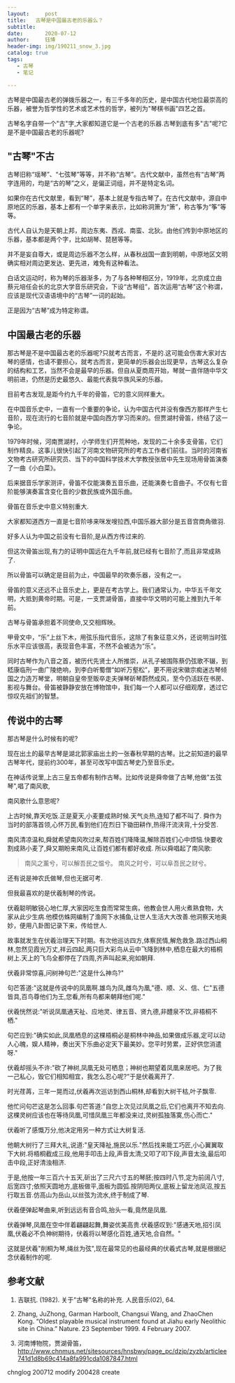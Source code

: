 ```yaml
---
layout:     post
title:   古琴是中国最古老的乐器么？
subtitle: 
date:       2020-07-12
author:     钰博
header-img: img/190211_snow_3.jpg
catalog: true
tags:
   - 古琴
   - 笔记

---
```


古琴是中国最古老的弹拨乐器之一，有三千多年的历史，是中国古代地位最崇高的乐器，被誉为哲学性的艺术或艺术性的哲学，被列为"琴棋书画"四艺之首。

古琴名字自带一个"古"字,大家都知道它是一个古老的乐器.古琴到底有多"古"呢?它是不是中国最古老的乐器呢?


## "古琴"不古
古琴旧称“瑶琴”、“七弦琴”等等，并不称“古琴”。古代文献中，虽然也有“古琴”两字连用的，均是“古的琴”之义，是偏正词组，并不是特定名词。

如果你在古代文献里，看到“琴”，基本上就是专指古琴了。在古代文献中，源自中原地区的乐器，基本上都有一个单字来表示，比如称洞箫为“箫”，称古筝为“筝”等等。

古代人自认为是天朝上邦，周边东夷、西戎、南蛮、北狄。由他们传到中原地区的乐器，基本都是两个字，比如胡琴、琵琶等等。

并不是妄自尊大，或是周边乐器不怎么样，从春秋战国一直到明朝，中原地区文明确实相对周边更发达、更先进，难免有这种看法。

白话文运动时，称为琴的乐器渐多，为了与各种琴相区分，1919年，北京成立由蔡元培任会长的北京大学音乐研究会，下设“古琴组”，首次运用“古琴”这个称谓，应该是现代汉语语境中的“古琴”一词的起始。

正是因为“古琴”成为特定称谓。

## 中国最古老的乐器
那古琴是不是中国最古老的乐器呢?只就考古而言，不是的.这可能会伤害大家对古琴的感情，也请不要担心，就考古而言，更简单的乐器会出现更早，古琴这么复杂的结构和工艺，当然不会是最早的乐器。但自从夏商周开始，琴就一直伴随中华文明前进，仍然是历史最悠久、最能代表我华族风采的乐器。

目前考古发现,是距今约九千年的骨笛，它的意义同样重大。

在中国音乐史中，一直有一个重要的争论，认为中国古代并没有像西方那样产生七音阶，现在流行的七音阶就是中国向西方学习而来的。但贾湖村骨笛，终结了这一争论。


1979年时候，河南贾湖村，小学师生们开荒种地，发现的二十余多支骨笛，它们制作精良。这事儿很快引起了河南文物研究所的考古工作者们前往。当时的河南省文物考古研究所研究员、当下的中国科学技术大学教授张居中先生现场用骨笛演奏了一曲《小白菜》。

后来据音乐学家测评，骨笛不仅能演奏五音乐曲，还能演奏七音曲子。不仅有七音阶能够演奏富含变化音的少数民族或外国乐曲。

骨笛在音乐史中意义特别重大.

大家都知道西方一直是七音阶哆来咪发嗖拉西,中国乐器大部分是五音宫商角徵羽.

好多人认为中国之前没有七音阶,是从西方传过来的.

但这次骨笛出现,有力的证明中国远在九千年前,就已经有七音阶了,而且非常成熟了.

所以骨笛可以确定是目前为止，中国最早的吹奏乐器，没有之一。


骨笛的意义还远不止音乐史上，更是在考古学上。我们通常认为，中华五千年文明，大抵到黄帝时期。可是，一支贾湖骨笛，直接中华文明的可能上推到九千年前。


古琴与骨笛承担着不同使命,又交相辉映。

甲骨文中，“乐”上丝下木，用弦乐指代音乐，这除了有象征意义外，还说明当时弦乐水平应该很高，表现音色丰富，不然不会被选为“乐”。

同时古琴作为八音之首，被历代先贤士人所推崇，从孔子被围陈蔡仍弦歌不辍，到嵇康临刑一曲广陵绝响，到李白听蜀僧“如听万壑松”，更不用说宋徽宗痴迷古琴倾国之力造万琴堂，明朝自皇帝至贩卒走夫弹琴斫琴蔚然成风，至今仍活跃在书房、影视与舞台。骨笛被静静安放在博物馆中，我们每一个人都可以仔细观摩，透过它惊叹先祖们的智慧。




## 传说中的古琴

那古琴是什么时候有的呢?

现在出土的最早古琴是湖北郭家庙出土的一张春秋早期的古琴。比之前知道的最早古琴年代，提前约300年，甚至可改写中国古琴史乃至音乐史。

在神话传说里,上古三皇五帝都有制作古琴。比如传说是舜帝做了古琴,他做"五弦琴",唱了南风歌,

 南风歌什么意思呢?

 上古时候,靠天吃饭.正是夏天,小麦要成熟时候.天气炎热,连知了都不叫了.
舜作为当时的部落首领,心怀万民,看到他们在烈日下锄田耕作,热得汗流浃背,十分受苦.

南风清凉温和,舜就希望南风吹过来,帮百姓们降降温,解除百姓们心中烦恼.快要收割成熟小麦了,舜又期盼来南风,让百姓们都有都好收成. 所以舜唱起了南风歌:

> 南风之薰兮，可以解吾民之愠兮。
> 南风之时兮，可以阜吾民之财兮。
 
还有说是神农氏做琴,但也无据可考.


但我最喜欢的是伏羲制琴的传说。

伏羲聪明敏锐心地仁厚,大家因吃生食而常常生病，他教会世人用火煮熟食物，大家从此少生病.他模仿蛛网编制了渔网下水捕鱼,让世人生活大大改善.他洞察天地奥妙，便用八卦图记录下来，传给世人.

故事就发生在伏羲治理天下时期。有次他巡访四方,体察民情,解危救急.路过西山桐林,忽然见霞光万丈,祥云四起,两只巨大彩鸟从云中飞降到林中,栖息在最大的梧桐树上.天上的飞鸟全都停在了四周,齐声叫起来,宛如朝拜.

伏羲非常惊喜,问树神句芒:"这是什么神鸟?"

 句芒答道:"这就是传说中的凤凰啊.雄鸟为凤,雌鸟为凰,"德、顺、义、信、仁"五德皆具,百鸟尊他们为王,您看,所有鸟都来朝拜他们呢."

伏羲恍然说:"听说凤凰通天祉、应地灵、律五音、贤九德,非醴泉不饮,非梧桐不栖."

句芒应到:"确实如此,凤凰栖息的这棵梧桐必是桐林中神品,如果做成乐器,定可以动人心魄，娱人精神，奏出天下乐曲必定天下最美妙。您平时劳累，正好供您消遣呀."

 伏羲却摇头不许:"砍了神树,凤凰无处可栖息；神树也期望着凤凰来居吧。为了我一己私心，毁它们相知相宜，我怎么忍心呢?"于是伏羲离开了.

时光荏苒，三年一晃而过,伏羲再次巡访到西山桐林,却看到大树干枯,叶子飘零.

他忙问句芒这是怎么回事.句芒答道:"自您上次见过凤凰之后,它们也离开不知去向.这棵灵树应该也在等待凤凰,可惜凤凰三年都没来过,灵树孤独落寞,伤心而亡." 

伏羲听了感慨万分,他决定用另一种方式让大树复活.

他朝大树行了三拜大礼,说道:"皇天降祉,施民以乐."然后找来能工巧匠,小心翼翼取下大树.将梧桐截成三段,他用手叩击上段,声音太清;又叩了叩下段,声音太浊,最后叩击中段,正好清浊相济.

于是,他按一年三百六十五天,斫出了三尺六寸五的琴胚;按四时八节,定为前阔八寸,后宽四寸;依照天圆地方,底板做平,面板为圆弧.按阴阳两仪,底板上留龙池凤沼,按五行取五音.仿高山为岳山,以丝弦为流水,终于制成了琴.

伏羲便弹起琴曲来,听到远远有音合鸣,抬头一看,竟然是凤凰.

伏羲弹琴,凤凰在空中伴着翩翩起舞,舞姿优美高贵.伏羲感叹到:"感通天地,招引凤凰,伏羲必不负神树期待，伏羲将以琴感化百姓,通天地,合自然。"

这就是伏羲"削桐为琴,绳丝为弦",现在最常见的也最经典的伏羲式古琴,就是根据纪念伏羲制作的呢.




## 参考文献

1. 吉联抗. (1982). 关于"古琴"名称的补充. 人民音乐(02), 64.

2. Zhang, JuZhong, Garman Harboolt, Changsui Wang, and ZhaoChen Kong. “Oldest playable musical instrument found at Jiahu early Neolithic site in China.” Nature. 23 September 1999. 4 February 2007.

3. 河南博物院，贾湖骨笛，http://www.chnmus.net/sitesources/hnsbwy/page_pc/dzjp/zyzb/articlee741d1d8b69c414a8fa991cda1087847.html

chnglog
200712 modify
200428 create
